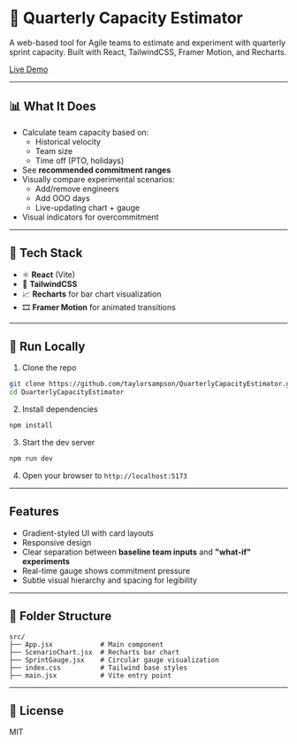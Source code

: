# 🧠 Quarterly Capacity Estimator

A web-based tool for Agile teams to estimate and experiment with quarterly sprint capacity. Built with React, TailwindCSS, Framer Motion, and Recharts.

[Live Demo](https://taylorsampson.github.io/QuarterlyCapacityEstimator)

---

## 📊 What It Does

- Calculate team capacity based on:
  - Historical velocity
  - Team size
  - Time off (PTO, holidays)
- See **recommended commitment ranges**
- Visually compare experimental scenarios:
  - Add/remove engineers
  - Add OOO days
  - Live-updating chart + gauge
- Visual indicators for overcommitment

---

## 🧱 Tech Stack

- ⚛️ **React** (Vite)
- 🎨 **TailwindCSS**
- 📈 **Recharts** for bar chart visualization
- 🎞 **Framer Motion** for animated transitions

---

## 🧪 Run Locally

1. Clone the repo

```bash
git clone https://github.com/taylorsampson/QuarterlyCapacityEstimator.git
cd QuarterlyCapacityEstimator
```

2. Install dependencies

```bash
npm install
```

3. Start the dev server

```bash
npm run dev
```

4. Open your browser to `http://localhost:5173`

---

## Features

- Gradient-styled UI with card layouts
- Responsive design
- Clear separation between **baseline team inputs** and **"what-if" experiments**
- Real-time gauge shows commitment pressure
- Subtle visual hierarchy and spacing for legibility

---

## 📁 Folder Structure

```
src/
├── App.jsx            # Main component
├── ScenarioChart.jsx  # Recharts bar chart
├── SprintGauge.jsx    # Circular gauge visualization
├── index.css          # Tailwind base styles
├── main.jsx           # Vite entry point
```

---


## 📝 License

MIT 
